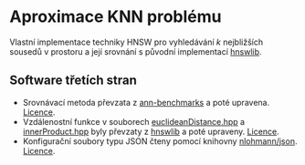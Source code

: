 # Aproximace KNN problému

Vlastní implementace techniky HNSW pro vyhledávání *k* nejbližších sousedů v prostoru a její srovnání s původní implementací [hnswlib](https://github.com/nmslib/hnswlib/tree/7cc0ecbd43723418f43b8e73a46debbbc3940346).

## Software třetích stran
- Srovnávací metoda převzata z [ann-benchmarks](https://github.com/erikbern/ann-benchmarks/tree/2b40b3ea988c77822cbe3a1df2b8d047805a2282) a poté upravena. [Licence](src/benchmarks/LICENSE_ann-benchmarks).
- Vzdálenostní funkce v souborech [euclideanDistance.hpp](src/index/chm/euclideanDistance.hpp) a [innerProduct.hpp](src/index/chm/innerProduct.hpp) byly převzaty z [hnswlib](https://github.com/nmslib/hnswlib/tree/7cc0ecbd43723418f43b8e73a46debbbc3940346) a poté upraveny. [Licence](src/index/LICENSE_hnswlib).
- Konfigurační soubory typu JSON čteny pomocí knihovny [nlohmann/json](https://github.com/nlohmann/json/tree/a94430615d8360272151f602b8c9eeb58509ecde). [Licence](src/index/libs/json.hpp).
